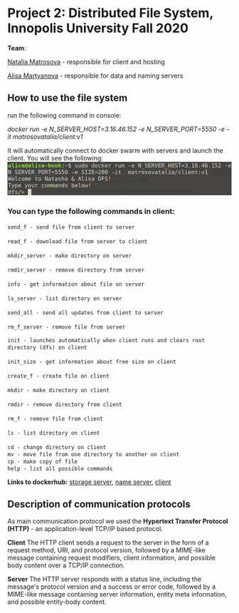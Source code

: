 # Project 2: Distributed File System, Innopolis University Fall 2020
**Team**:

[Natalia Matrosova](https://github.com/MatrosovaTalia) - responsible for client and hosting

[Alisa Martyanova](https://github.com/AlisaMartyanova) - responsible for data and naming servers


## How to use the file system

run the following command in console: 

*docker run -e N_SERVER_HOST=3.16.46.152 -e N_SERVER_PORT=5550 -e -it  matrosovatalia/client:v1*

It will automatically connect to docker swarm with servers and launch the client. You will see the following:
![alt text](https://github.com/AlisaMartyanova/DistributedSystems/blob/master/term.png)

### You can type the following commands in client: 
```dif
send_f - send file from client to server

read_f - download file from server to client

mkdir_server - make directory on server

rmdir_server - remove directory from server

info - get information about file on server

ls_server - list directory on server

send_all - send all updates from client to server

rm_f_server - remove file from server
```
```
init - launches automatically when client runs and clears root directory (dfs) on client

init_size - get information about free size on client

create_f - create file on client

mkdir - make directory on client

rmdir - remove directory from client

rm_f - remove file from client

ls - list directory on client

cd - change directory on client
mv - move file from one directory to another on client
cp - make copy of file
help - list all possible commands
```

**Links to dockerhub:**
[storage server](https://hub.docker.com/repository/docker/matrosovatalia/storage-server), [name server](https://hub.docker.com/repository/docker/matrosovatalia/nameserver), [client](https://hub.docker.com/repository/docker/matrosovatalia/client)


## Description of communication protocols
As main communication protocol we used the **Hypertext Transfer Protocol (HTTP)** - an application-level TCP/IP based protocol. 

**Client**
The HTTP client sends a request to the server in the form of a request method, URI, and protocol version, followed by a MIME-like message containing request modifiers, client information, and possible body content over a TCP/IP connection.

**Server**
The HTTP server responds with a status line, including the message's protocol version and a success or error code, followed by a MIME-like message containing server information, entity meta information, and possible entity-body content.
